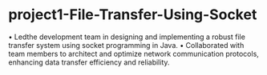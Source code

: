 # project1-File-Transfer-Using-Socket
 • Ledthe development team in designing and implementing a robust file transfer system using socket programming  in Java.  • Collaborated with team members to architect and optimize network communication protocols, enhancing data  transfer efficiency and reliability.  
